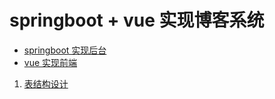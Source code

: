 # springboot + vue 实现博客系统
- [springboot 实现后台](https://github.com/leozhiyu/springboot-blog-admin)  
- [vue 实现前端](https://github.com/YuKongEr/vue-blog-admin)



1. [表结构设计](数据表设计.md)

